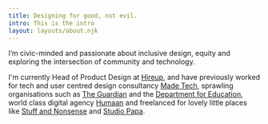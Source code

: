 ```yaml
---
title: Designing for good, not evil.
intro: This is the intro
layout: layouts/about.njk
---
```


I’m civic-minded and passionate about inclusive design, equity and exploring the intersection of community and technology.

<!-- I have more than 15 years experience designing and developing digital services and products. -->

I'm currently Head of Product Design at [Hireup](https://www.hireup.com.au), and have previously worked for tech and user centred design consultancy [Made Tech](https://www.madetech.com/), sprawling organisations such as [The Guardian](https://www.theguardian.com/uk) and the [Department for Education](https://www.gov.uk/government/organisations/department-for-education), world class digital agency [Humaan](http://humaan.com/) and freelanced for lovely little places like [Stuff and Nonsense](https://stuffandnonsense.co.uk/) and [Studio Papa](https://studiopapa.com.au/).
